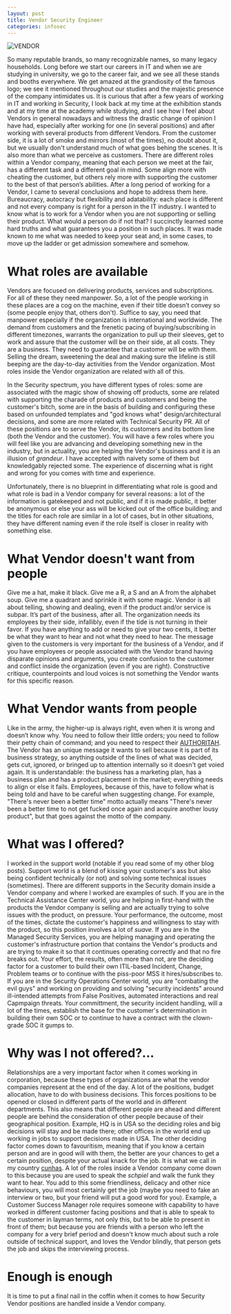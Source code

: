 ```yaml
---
layout: post
title: Vendor Security Engineer
categories: infosec
---
```


![VENDOR](https://dcgc.io/vendor.png)

So many reputable brands, so many recognizable names, so many legacy households. Long before we start our careers in IT and when we are studying in university, we go to the career fair, and we see all these stands and booths everywhere. We get amazed at the grandiosity of the famous logo; we see it mentioned throughout our studies and the majestic presence of the company intimidates us. It is curious that after a few years of working in IT and working in Security, I look back at my time at the exhibition stands and at my time at the academy while studying, and I see how I feel about Vendors in general nowadays and witness the drastic change of opinion I have had, especially after working for one (in several positions) and after working with several products from different Vendors. From the customer side, it is a lot of smoke and mirrors (most of the times), no doubt about it, but we usually don't understand much of what goes behing the scenes. It is also more than what we perceive as customers. There are different roles within a Vendor company, meaning that each person we meet at the fair, has a different task and a different goal in mind. Some align more with cheating the customer, but others rely more with supporting the customer to the best of that person’s abilities. After a long period of working for a Vendor, I came to several conclusions and hope to address them here. Bureaucracy, autocracy but flexibility and adatability: each place is different and not every company is right for a person in the IT industry. I wanted to know what is to work for a Vendor when you are not supporting or selling their product. What would a person do if not that? I succinctly learned some hard truths and what guarantees you a position in such places. It was made known to me what was needed to keep your seat and, in some cases, to move up the ladder or get admission somewhere and somehow. 

# What roles are available

Vendors are focused on delivering products, services and subscriptions. For all of these they need manpower. So, a lot of the people working in these places are a cog on the machine, even if their title doesn’t convey so (some people enjoy that, others don't). Suffice to say, you need that manpower especially if the organization is international and worldwide. The demand from customers and the frenetic pacing of buying/subscribing in different timezones, warrants the organization to pull up their sleeves, get to work and assure that the customer will be on their side, at all costs. They are a business. They need to guarantee that a customer will be with them. Selling the dream, sweetening the deal and making sure the lifeline is still beeping are the day-to-day activities from the Vendor organization. Most roles inside the Vendor organization are related with all of this. 

In the Security spectrum, you have different types of roles: some are associated with the magic show of showing off products, some are related with supporting the charade of products and customers and being the customer's bitch, some are in the basis of building and configuring these based on unfounded templates and "god knows what" design/architectural decisions, and some are more related with Technical Security PR. All of these positions are to serve the Vendor, its customers and its bottom line (both the Vendor and the customer). You will have a few roles where you will feel like you are advancing and developing something new in the industry, but in actuality, you are helping the Vendor's business and it is an illusion of _grandeur_. I have accepted with naivety some of them but knowledgably rejected some. The experience of discerning what is right and wrong for you comes with time and experience. 

Unfortunately, there is no blueprint in differentiating what role is good and what role is bad in a Vendor company for several reasons: a lot of the information is gatekeeped and not public, and if it is made public, it better be anonymous or else your ass will be kicked out of the office building; and the titles for each role are similar in a lot of cases, but in other situations, they have different naming even if the role itself is closer in reality with something else. 

# What Vendor doesn't want from people

Give me a hat, make it black. Give me a R, a S and an A from the alphabet soup. Give me a quadrant and sprinkle it with some magic. Vendor is all about telling, showing and dealing, even if the product and/or service is subpar. It’s part of the business, after all. The organization needs its employees by their side, infallibly, even if the tide is not turning in their favor. If you have anything to add or need to give your two cents, it better be what they want to hear and not what they need to hear. The message given to the customers is very important for the business of a Vendor, and if you have employees or people associated with the Vendor brand having disparate opinions and arguments, you create confusion to the customer and conflict inside the organization (even if you are right). Constructive critique, counterpoints and loud voices is not something the Vendor wants for this specific reason.
 
# What Vendor wants from people

Like in the army, the higher-up is always right, even when it is wrong and doesn’t know why. You need to follow their little orders; you need to follow their petty chain of command; and you need to respect their [AUTHORITAH](https://www.youtube.com/watch?v=WptlIruczS0). The Vendor has an unique message it wants to sell because it is part of its business strategy, so anything outside of the lines of what was decided, gets cut, ignored, or bringed up to attention internally so it doesn't get voied again. It is understandable: the business has a marketing plan, has a business plan and has a product placement in the market; everything needs to align or else it fails. Employees, because of this, have to follow what is being told and have to be careful when suggesting change. For example, "There's never been a better time" motto actually means "There's never been a better time to not get fucked once again and acquire another lousy product", but that goes against the motto of the company.

# What was I offered?

I worked in the support world (notable if you read some of my other blog posts). Support world is a blend of kissing your customer's ass but also being confident technically (or not) and solving some technical issues (sometimes). There are different supports in the Security domain inside a Vendor company and where I worked are examples of such. If you are in the Technical Assistance Center world, you are helping in first-hand with the products the Vendor company is selling and are actually trying to solve issues with the product, on pressure. Your performance, the outcome, most of the times, dictate the customer's happiness and willingness to stay with the product, so this position involves a lot of _suave_. If you are in the Managed Security Services, you are helping managing and operating the customer's infrastructure portion that contains the Vendor's products and are trying to make it so that it continues operating correctly and that no fire breaks out. Your effort, the results, often more than not, are the deciding factor for a customer to build their own ITIL-based Incident, Change, Problem teams or to continue with the piss-poor MSS it hires/subscribes to. If you are in the Security Operations Center world, you are "combating the evil guys" and working on providing and solving "security incidents" around ill-intended attempts from False Positives, automated interactions and real Capmpaign threats. Your committment, the security incident handling, will a lot of the times, establish the base for the customer's determination in building their own SOC or to continue to have a contract with the clown-grade SOC it gumps to.

# Why was I not offered?...

Relationships are a very important factor when it comes working in corporation, because these types of organizations are what the vendor companies represent at the end of the day. A lot of the positions, budget allocation, have to do with business decisions. This forces positions to be opened or closed in different parts of the world and in different departments. This also means that different people are ahead and different people are behind the consideration of other people because of their geographical position. Example, HQ is in USA so the deciding roles and big decisions will stay and be made there; other offices in the world end up working in jobs to support decisions made in USA. The other deciding factor comes down to favouritism, meaning that if you know a certain person and are in good will with them, the better are your chances to get a certain position, despite your actual knack for the job. It is what we call in my country [cunhas](https://pastebin.com/GwQQC16K). A lot of the roles inside a Vendor company come down to this because you are used to speak the _schpiel_ and walk the funk they want to hear. You add to this some friendliness, delicacy and other nice behaviours, you will most certainly get the job (maybe you need to fake an interview or two, but your friend will put a good word for you). Example, a Customer Success Manager role requires someone with capability to have worked in different customer facing positions and that is able to speak to the customer in layman terms, not only this, but to be able to present in front of them; but because you are friends with a person who left the company for a very brief period and doesn't know much about such a role outside of technical support, and loves the Vendor blindly, that person gets the job and skips the interviewing process.

# Enough is enough

It is time to put a final nail in the coffin when it comes to how Security Vendor positions are handled inside a Vendor company.

